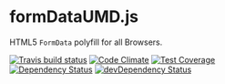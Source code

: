 # formDataUMD.js

HTML5 `FormData` polyfill for all Browsers.

[![Travis build status](http://img.shields.io/travis/gabrielstuff/formDataUMD.js.svg?style=flat)](https://travis-ci.org/gabrielstuff/formDataUMD.js)
[![Code Climate](https://codeclimate.com/github/gabrielstuff/formDataUMD.js/badges/gpa.svg)](https://codeclimate.com/github/gabrielstuff/formDataUMD.js)
[![Test Coverage](https://codeclimate.com/github/gabrielstuff/formDataUMD.js/badges/coverage.svg)](https://codeclimate.com/github/gabrielstuff/formDataUMD.js)
[![Dependency Status](https://david-dm.org/gabrielstuff/formDataUMD.js.svg)](https://david-dm.org/gabrielstuff/formDataUMD.js)
[![devDependency Status](https://david-dm.org/gabrielstuff/formDataUMD.js/dev-status.svg)](https://david-dm.org/gabrielstuff/formDataUMD.js#info=devDependencies)
